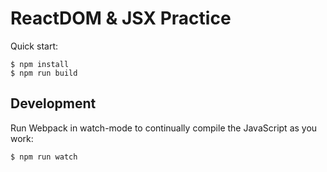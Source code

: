 # ReactDOM & JSX Practice

Quick start:

```
$ npm install
$ npm run build
```

## Development

Run Webpack in watch-mode to continually compile the JavaScript as you work:

```
$ npm run watch
```
